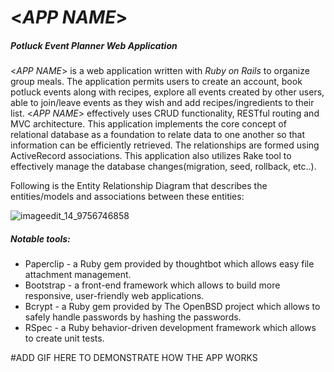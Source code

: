 # <*APP NAME*>
##### Potluck Event Planner Web Application

<*APP NAME*> is a web application written with *Ruby on Rails* to organize group meals. The application permits users to create an account, book potluck events along with recipes, explore all events created by other users, able to join/leave events as they wish and add recipes/ingredients to their list. <*APP NAME*> effectively uses CRUD functionality, RESTful routing and MVC architecture. This application implements the core concept of relational database as a foundation to relate data to one another so that information can be efficiently retrieved. The relationships are formed using ActiveRecord associations. This application also utilizes Rake tool to effectively manage the database changes(migration, seed, rollback, etc..).

Following is the Entity Relationship Diagram that describes the entities/models and associations between these entities:

![imageedit_14_9756746858](https://user-images.githubusercontent.com/24445922/39903751-c53a6c94-54a2-11e8-9194-37f5a0e467b9.png)

##### Notable tools:
* Paperclip - a Ruby gem provided by thoughtbot which allows easy file attachment management.
* Bootstrap - a front-end framework which allows to build more responsive, user-friendly web applications.
* Bcrypt - a Ruby gem provided by The OpenBSD project which allows to safely handle passwords by hashing the passwords.
* RSpec - a Ruby behavior-driven development framework which allows to create unit tests.

#ADD GIF HERE TO DEMONSTRATE HOW THE APP WORKS
